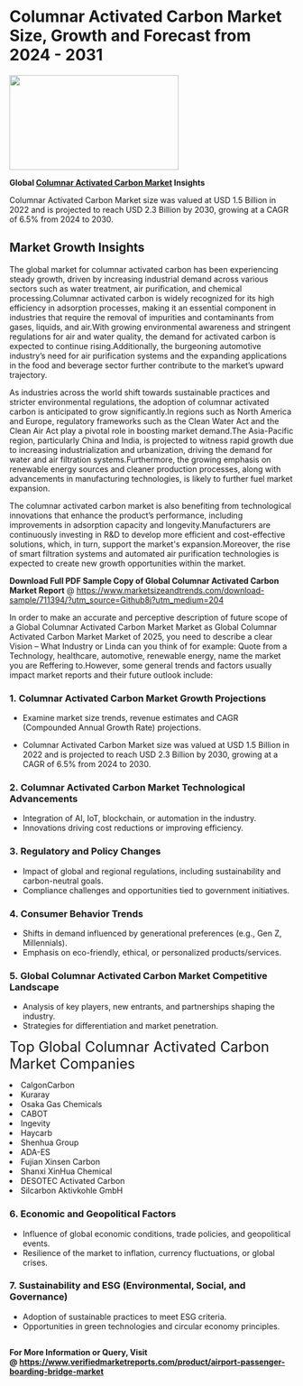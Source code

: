 <H1>Columnar Activated Carbon Market Size, Growth and Forecast from 2024 - 2031</H1><img class="aligncenter size-medium wp-image-584254" src="https://thirdeyenews.in/wp-content/uploads/2024/09/Global-Market-Research-300x168.jpeg" alt="" width="300" height="168" /><p><strong>Global&nbsp;<a href="https://www.marketsizeandtrends.com/download-sample/711394/?utm_source=Github8j?utm_medium=204">Columnar Activated Carbon Market</a> Insights</strong></p><p>Columnar Activated Carbon Market size was valued at USD 1.5 Billion in 2022 and is projected to reach USD 2.3 Billion by 2030, growing at a CAGR of 6.5% from 2024 to 2030.</p><p><h2>Market Growth Insights</h2> <p>The global market for columnar activated carbon has been experiencing steady growth, driven by increasing industrial demand across various sectors such as water treatment, air purification, and chemical processing.Columnar activated carbon is widely recognized for its high efficiency in adsorption processes, making it an essential component in industries that require the removal of impurities and contaminants from gases, liquids, and air.With growing environmental awareness and stringent regulations for air and water quality, the demand for activated carbon is expected to continue rising.Additionally, the burgeoning automotive industry’s need for air purification systems and the expanding applications in the food and beverage sector further contribute to the market’s upward trajectory.</p> <p>As industries across the world shift towards sustainable practices and stricter environmental regulations, the adoption of columnar activated carbon is anticipated to grow significantly.In regions such as North America and Europe, regulatory frameworks such as the Clean Water Act and the Clean Air Act play a pivotal role in boosting market demand.The Asia-Pacific region, particularly China and India, is projected to witness rapid growth due to increasing industrialization and urbanization, driving the demand for water and air filtration systems.Furthermore, the growing emphasis on renewable energy sources and cleaner production processes, along with advancements in manufacturing technologies, is likely to further fuel market expansion.</p> <p>The columnar activated carbon market is also benefiting from technological innovations that enhance the product’s performance, including improvements in adsorption capacity and longevity.Manufacturers are continuously investing in R&D to develop more efficient and cost-effective solutions, which, in turn, support the market's expansion.Moreover, the rise of smart filtration systems and automated air purification technologies is expected to create new growth opportunities within the market.</p> <p><span class=""><strong>Download Full PDF Sample Copy of Global Columnar Activated Carbon Market Report</strong> @ <a href="https://www.marketsizeandtrends.com/download-sample/711394/?utm_source=Github8j?utm_medium=204" target="_blank">https://www.marketsizeandtrends.com/download-sample/711394/?utm_source=Github8j?utm_medium=204</a></span></p><p>In order to make an accurate and perceptive description of future scope of a Global&nbsp;Columnar Activated Carbon Market Market as Global&nbsp;Columnar Activated Carbon Market Market of 2025, you need to describe a clear Vision &ndash; What Industry or Linda can you think of for example: Quote from a Technology, healthcare, automotive, renewable energy, name the market you are Reffering to.However, some general trends and factors usually impact market reports and their future outlook include:</p><h3>1.&nbsp;<strong>Columnar Activated Carbon Market Growth Projections</strong></h3><ul><li>Examine market size trends, revenue estimates and CAGR (Compounded Annual Growth Rate) projections.</li><li><p>Columnar Activated Carbon Market size was valued at USD 1.5 Billion in 2022 and is projected to reach USD 2.3 Billion by 2030, growing at a CAGR of 6.5% from 2024 to 2030.</p></li></ul><h3>2.&nbsp;<strong>Columnar Activated Carbon Market Technological Advancements</strong></h3><ul><li>Integration of AI, IoT, blockchain, or automation in the industry.</li><li>Innovations driving cost reductions or improving efficiency.</li></ul><h3>3.&nbsp;<strong>Regulatory and Policy Changes</strong></h3><ul><li>Impact of global and regional regulations, including sustainability and carbon-neutral goals.</li><li>Compliance challenges and opportunities tied to government initiatives.</li></ul><h3>4.&nbsp;<strong>Consumer Behavior Trends</strong></h3><ul><li>Shifts in demand influenced by generational preferences (e.g., Gen Z, Millennials).</li><li>Emphasis on eco-friendly, ethical, or personalized products/services.</li></ul><h3>5.&nbsp;<strong>Global Columnar Activated Carbon Market Competitive Landscape</strong></h3><ul><li>Analysis of key players, new entrants, and partnerships shaping the industry.</li><li>Strategies for differentiation and market penetration.</li></ul><p data-pm-slice="1 1 []"><span style="color: inherit; font-family: inherit; font-size: 25px;">Top Global Columnar Activated Carbon Market Companies</span></p><div class="" data-test-id=""><p><li>CalgonCarbon</li><li> Kuraray</li><li> Osaka Gas Chemicals</li><li> CABOT</li><li> Ingevity</li><li> Haycarb</li><li> Shenhua Group</li><li> ADA-ES</li><li> Fujian Xinsen Carbon</li><li> Shanxi XinHua Chemical</li><li> DESOTEC Activated Carbon</li><li> Silcarbon Aktivkohle GmbH</li></p></div><h3>6.&nbsp;<strong>Economic and Geopolitical Factors</strong></h3><ul><li>Influence of global economic conditions, trade policies, and geopolitical events.</li><li>Resilience of the market to inflation, currency fluctuations, or global crises.</li></ul><h3>7.&nbsp;<strong>Sustainability and ESG (Environmental, Social, and Governance)</strong></h3><ul><li>Adoption of sustainable practices to meet ESG criteria.</li><li>Opportunities in green technologies and circular economy principles.</li></ul><h2><strong style="font-size: 14px;">For More Information or Query, Visit @&nbsp;</strong><a style="background-color: #ffffff; font-size: 14px;" href="https://www.marketsizeandtrends.com/report/columnar-activated-carbon-market/" target="_blank">https://www.verifiedmarketreports.com/product/airport-passenger-boarding-bridge-market</a></h2>